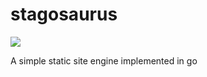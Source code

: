 stagosaurus
====
<img src="https://raw.github.com/ndrew/stagosaurus/master/stagosaurus.png"/>

A simple static site engine implemented in go
